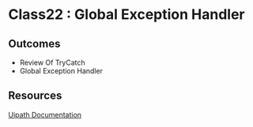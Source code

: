 # Class22 : Global Exception Handler  

## Outcomes

- Review Of TryCatch
- Global Exception Handler

## Resources

[Uipath Documentation](https://docs.uipath.com/)
